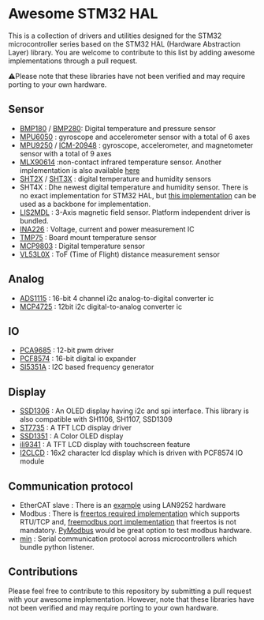 # Awesome STM32 HAL

This is a collection of drivers and utilities designed for the STM32 microcontroller series based on the STM32 HAL (Hardware Abstraction Layer) library. You are welcome to contribute to this list by adding awesome implementations through a pull request.

:warning:Please note that these libraries have not been verified and may require porting to your own hardware.



## Sensor
- [BMP180](https://github.com/eepj/BMP180_for_STM32_HAL) / [BMP280](https://github.com/ciastkolog/BMP280_STM32): Digital temperature and pressure sensor
- [MPU6050](https://github.com/leech001/MPU6050) : gyroscope and accelerometer sensor with a total of 6 axes
- [MPU9250](https://github.com/MarkSherstan/STM32-MPU6050-MPU9250-I2C-SPI) / [ICM-20948](https://github.com/therealwokewok/ICM20948) : gyroscope, accelerometer, and magnetometer sensor with a total of 9 axes
- [MLX90614](https://github.com/dinamitemic/mlx90614) :non-contact infrared temperature sensor. Another implementation is also available [here](https://github.com/nimaltd/MLX90614)
- [SHT2X](https://github.com/eepj/SHT2x_for_STM32_HAL) / [SHT3X](https://github.com/henriheimann/stm32-hal-sht3x) : digital temperature and humidity sensors
- SHT4X : Dhe newest digital temperature and humidity sensor. There is no exact implementation for STM32 HAL, but [this implementation](https://github.com/Sensirion/embedded-i2c-sht4x/blob/master/sensirion_i2c_hal.c) can be used as a backbone for implementation.
- [LIS2MDL](https://github.com/STMicroelectronics/lis2mdl-pid) : 3-Axis magnetic field sensor. Platform independent driver is bundled.
- [INA226](https://github.com/Autofoxsys/AutoFox_INA226) : Voltage, current and power measurement IC
- [TMP75](https://github.com/ignacioinda/TMP75_STM32_HAL) : Board mount temperature sensor 
- [MCP9803](https://github.com/SimpleMethod/STM32-MCP9803) : Digital temperature sensor
- [VL53L0X](https://github.com/lamik/VL53L0X_API_STM32_HAL) : ToF (Time of Flight) distance measurement sensor


## Analog
- [ADS1115](https://github.com/MrHause/ADS1115_Library) : 16-bit 4 channel i2c analog-to-digital converter ic
- [MCP4725](https://github.com/SMotlaq/mcp4725) : 12bit i2c digital-to-analog converter ic


## IO
- [PCA9685](https://github.com/henriheimann/stm32-hal-pca9685) : 12-bit pwm driver
- [PCF8574](https://github.com/ng91/PCF8574-C-Driver-for-STM32) : 16-bit digital io expander
- [SI5351A](https://github.com/afiskon/stm32-si5351) : I2C based frequency generator


## Display
- [SSD1306](https://github.com/afiskon/stm32-ssd1306) : An OLED display having i2c and spi interface. This library is also compatible with SH1106, SH1107, SSD1309
- [ST7735](https://github.com/afiskon/stm32-st7735) : A TFT LCD display driver
- [SSD1351](https://github.com/afiskon/stm32-ssd1351) : A Color OLED display
- [ili9341](https://github.com/afiskon/stm32-ili9341) : A TFT LCD display with touchscreen feature
- [I2CLCD](https://github.com/meteowrite/stm32_i2cLcd) : 16x2 character lcd display which is driven with PCF8574 IO module

## Communication protocol 
- EtherCAT slave : There is an [example](https://github.com/kubabuda/ecat_servo/tree/main/examples/SOES_LAN9252) using LAN9252 hardware
- Modbus : There is [freertos required implementation](https://github.com/alejoseb/Modbus-STM32-HAL-FreeRTOS) which supports RTU/TCP and, [freemodbus port implementation](https://github.com/eziya/STM32_HAL_FREEMODBUS_RTU) that freertos is not mandatory. [PyModbus](https://github.com/pymodbus-dev/pymodbus) would be great option to test modbus hardware.
- [min](https://github.com/min-protocol/min) : Serial communication protocol across microcontrollers which bundle python listener.

## Contributions

Please feel free to contribute to this repository by submitting a pull request with your awesome implementation. However, note that these libraries have not been verified and may require porting to your own hardware.

